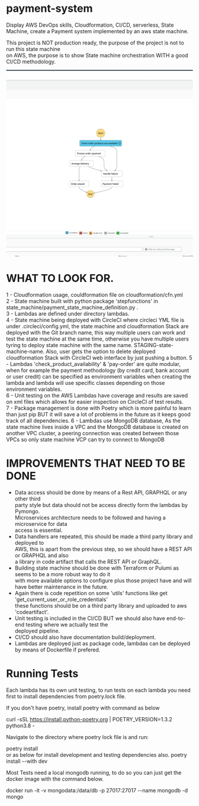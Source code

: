 # payment-system
Display AWS DevOps skills, Cloudformation, CI/CD, serverless, State Machine, create a Payment system implemented by an aws state machine.

This project is NOT production ready, the purpose of the project is not to run this state machine <br>
on AWS, the purpose is to show State machine orchestration WITH a good CI/CD methodology.

![Model](https://github.com/robertointerface/payment-system/blob/staging/state-machine-cropped.png)

# WHAT TO LOOK FOR.
1 - Cloudformation usage, couldformation file on cloudformation/cfn.yml <br>
2 - State machine built with python package 'stepfunctions' in state_machine/payment_state_machine_definition.py . <br>
3 - Lambdas are defined under directory lambdas. <br>
4 - State machine being deployed with CircleCI where circleci YML file is under .circleci/config.yml,
the state machine and cloudformation Stack are deployed with the Git branch name, this way multiple users can work and test
the state machine at the same time, otherwise you have multiple users tyring to deploy state machine with the same name.
STAGING-state-machine-name. Also, user gets the option to delete deployed cloudformation Stack with CircleCI web interface by just pushing a button.
5 - Lambdas 'check_product_availability' & 'pay-order' are quite modular, when for example the payment
methodology (by credit card, bank account or user credit) can be specified as environment variables when
creating the lambda and lambda will use specific classes depending on those environment variables. <br>
6 - Unit testing on the AWS Lambdas have coverage and results are saved on xml files which allows for easier inspection on CircleCI of test results.<br>
7 - Package management is done with Poetry which is more painful to learn than just pip BUT it will save
a lot of problems in the future as it keeps good track of all dependencies.
6 - Lambdas use MongoDB database, As the state machine lives inside a VPC and the
MongoDB database is created on another VPC cluster, a peering connection was created 
between those VPCs so only state machine VCP can try to connect to MongoDB

# IMPROVEMENTS THAT NEED TO BE DONE
- Data access should be done by means of a Rest API, GRAPHQL or any other third <br>
party style but data should not be access directly form the lambdas by Pymongo. <br>
Microservices architecture needs to be followed and having a microservice for data <br>
access is essential.
- Data handlers are repeated, this should be made a third party library and deployed to <br>
AWS, this is apart from the previous step, so we should have a REST API or GRAPHQL and also <br>
a library in code artifact that calls the REST API or GraphQL.
- Building state machine should be done with Terraform or Pulumi as seems to be a more robust way to do it <br>
with more available options to configure plus those project have and will have better maintenance in the future.
- Again there is code repetition on some 'utils' functions like get 'get_current_user_or_role_credentials' <br>
these functions should be on a third party library and uploaded to aws 'codeartifact'.
- Unit testing is included in the CI/CD BUT we should also have end-to-end testing where we actually test the <br>
deployed pipeline.
- CI/CD should also have documentation build/deployment.
- Lambdas are deployed just as package code, lambdas can be deployed by means of Dockerfile if prefered.


# Running Tests

Each lambda has its own unit testing, to run tests on each lambda you need
first to install dependencies from poetry.lock file.

If you don't have poetry, install poetry with command as below <br>

curl -sSL https://install.python-poetry.org | POETRY_VERSION=1.3.2 python3.8 -

Navigate to the directory where poetry lock file is and run: <br>

poetry install <br>
or as below for install development and testing dependencies also.
poetry install --with dev 


Most Tests need a local mongodb running, to do so you can just get the docker
image with the command below.

docker run -it -v mongodata:/data/db -p 27017:27017 --name mongodb -d mongo

